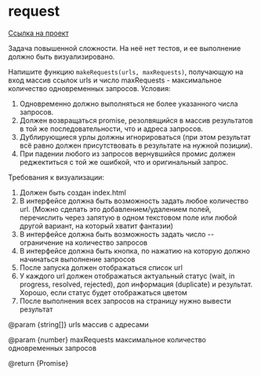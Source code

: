 # request
[Ссылка на проект](https://arsb29.github.io/request/)

Задача повышенной сложности. На неё нет тестов, и ее выполнение должно быть визуализировано.

Напишите функцию `makeRequests(urls, maxRequests)`, получающую на вход массив ссылок urls и число maxRequests - максимальное количество одновременных запросов. Условия:
 1. Одновременно должно выполняться не более указанного числа запросов.
 2. Должен возвращаться promise, резолвящийся в массив результатов в той же последовательности, что и адреса запросов.
 3. Дублирующиеся урлы должны игнорироваться (при этом результат всё равно должен присутствовать в результате на нужной позиции).
 4. При падении любого из запросов вернувшийся промис должен реджектиться с той же ошибкой, что и оригинальный запрос.

Требования к визуализации:
 1. Должен быть создан index.html
 2. В интерфейсе должна быть возможность задать любое количество url. (Можно сделать это добавлением/удалением полей, перечислить через запятую в одном текстовом поле или любой другой вариант, на который хватит фантазии)
 3. В интерфейсе должна быть возможность задать число -- ограничение на количество запросов
 4. В интерфейсе должна быть кнопка, по нажатию на которую должно начинаться выполнение запросов
 5. После запуска должен отображаться список url
 6. У каждого url должен отображаться актуальный статус (wait, in progress, resolved, rejected), доп информация (duplicate) и результат. Хорошо, если статус будет отображаться цветом
 7. После выполнения всех запросов на страницу нужно вывести результат

@param  {string[]} urls      массив с адресами

@param  {number} maxRequests максимальное количество одновременных запросов

@return {Promise}
